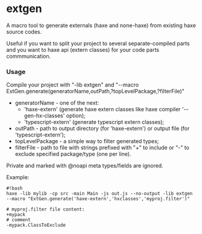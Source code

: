 # extgen #

A macro tool to generate externals (haxe and none-haxe) from existing haxe source codes.

Useful if you want to split your project to several separate-compiled parts
and you want to haxe api (extern classes) for your code parts commmunication.

### Usage ###
Compile your project with "-lib extgen" and "--macro ExtGen.generate(generatorName,outPath,?topLevelPackage,?filterFile)"

 * generatorName - one of the next:
	 * 'haxe-extern' (generate haxe extern classes like haxe compiler '--gen-hx-classes' option);
	 * 'typescript-extern' (generate typescript extern classes);
 * outPath - path to output directory (for 'haxe-extern') or output file (for 'typescript-extern');
 * topLevelPackage - a simple way to filter generated types;
 * filterFile - path to file with strings prefixed with "+" to include or "-" to exclude specified package/type (one per line).

Private and marked with @noapi meta types/fields are ignored.
 
Example:
```
#!bash
haxe -lib mylib -cp src -main Main -js out.js --no-output -lib extgen --macro "ExtGen.generate('haxe-extern','hxclasses','myproj.filter')" 

# myproj.filter file content:
+mypack
# comment
-mypack.ClassToExclude
```
